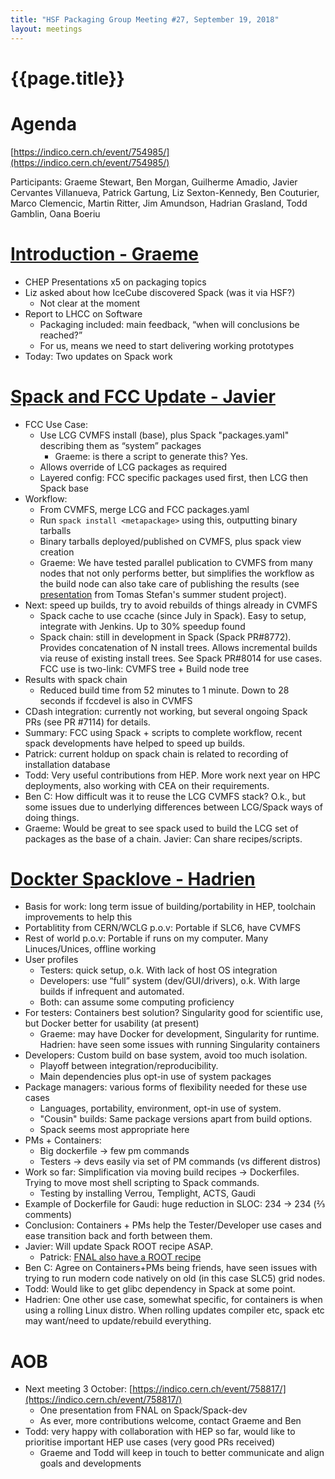 ```yaml
---
title: "HSF Packaging Group Meeting #27, September 19, 2018"
layout: meetings
---
```


# {{page.title}}


Agenda
=======

[https://indico.cern.ch/event/754985/](https://indico.cern.ch/event/754985/)

Participants: Graeme Stewart, Ben Morgan, Guilherme Amadio, Javier Cervantes Villanueva, Patrick Gartung, Liz Sexton-Kennedy, Ben Couturier, Marco Clemencic, Martin Ritter, Jim Amundson, Hadrian Grasland, Todd Gamblin, Oana Boeriu

[Introduction - Graeme](https://indico.cern.ch/event/754985/contributions/3128664/attachments/1709906/2774762/HSF_Packaging_Group_Intro_2018-09-191.pdf)
=====================
- CHEP Presentations x5 on packaging topics
- Liz asked about how IceCube discovered Spack (was it via HSF?)
  - Not clear at the moment
- Report to LHCC on Software
  - Packaging included: main feedback, “when will conclusions be reached?”
  - For us, means we need to start delivering working prototypes
- Today: Two updates on Spack work



[Spack and FCC Update - Javier](https://indico.cern.ch/event/754985/contributions/3128668/attachments/1718723/2773707/SpackHSFMeeting-SummerStudent2018.pptx.pdf)
=============================
- FCC Use Case:
  - Use LCG CVMFS install (base), plus Spack "packages.yaml" describing them as “system” packages
    - Graeme: is there a script to generate this? Yes.
  - Allows override of LCG packages as required
  - Layered config: FCC specific packages used first, then LCG then Spack base
- Workflow:
  - From CVMFS, merge LCG and FCC packages.yaml
  - Run `spack install <metapackage>` using this, outputting binary tarballs
  - Binary tarballs deployed/published on CVMFS, plus spack view creation
  - Graeme: We have tested parallel publication to CVMFS from many
    nodes that not only performs better, but simplifies the workflow
    as the build node can also take care of publishing the results
    (see [presentation](https://indico.cern.ch/event/746546/contributions/3086271/attachments/1708942/2754445/Deployment_of_ATLAS_releases.pdf) from Tomas Stefan's summer student project).
- Next: speed up builds, try to avoid rebuilds of things already in CVMFS
  - Spack cache to use ccache (since July in Spack). Easy to setup, integrate with Jenkins. Up to 30% speedup found
  - Spack chain: still in development in Spack (Spack PR#8772). Provides concatenation of N install trees. Allows incremental builds via reuse of existing install trees. See Spack PR#8014 for use cases. FCC use is two-link: CVMFS tree + Build node tree
- Results with spack chain
  - Reduced build time from 52 minutes to 1 minute. Down to 28 seconds if fccdevel is also in CVMFS
- CDash integration: currently not working, but several ongoing Spack PRs (see PR #7114) for details.
- Summary: FCC using Spack + scripts to complete workflow, recent spack developments have helped to speed up builds.
- Patrick: current holdup on spack chain is related to recording of installation database
- Todd: Very useful contributions from HEP. More work next year on HPC deployments, also working with CEA on their requirements.
- Ben C: How difficult was it to reuse the LCG CVMFS stack? O.k., but some issues due to underlying differences between LCG/Spack ways of doing things.
- Graeme: Would be great to see spack used to build the LCG set of packages as the base of a chain. Javier: Can share recipes/scripts.

[Dockter Spacklove - Hadrien](https://indico.cern.ch/event/754985/contributions/3144307/attachments/1718025/2772358/Spackaging.pdf)
===========================
- Basis for work: long term issue of building/portability in HEP, toolchain improvements to help this
- Portablitity from CERN/WCLG p.o.v: Portable if SLC6, have CVMFS
- Rest of world p.o.v: Portable if runs on my computer. Many Linuces/Unices, offline working
- User profiles
  - Testers: quick setup, o.k. With lack of host OS integration
  - Developers: use “full” system (dev/GUI/drivers), o.k. With large builds if infrequent and automated.
  - Both: can assume some computing proficiency
- For testers: Containers best solution? Singularity good for scientific use, but Docker better for usability (at present)
  - Graeme: may have Docker for development, Singularity for runtime. Hadrien: have seen some issues with running Singularity containers
- Developers: Custom build on base system, avoid too much isolation.
  - Playoff between integration/reproducibility.
  - Main dependencies plus opt-in use of system packages
- Package managers: various forms of flexibility needed for these use cases
  - Languages, portability, environment, opt-in use of system.
  - "Cousin" builds: Same package versions apart from build options.
  - Spack seems most appropriate here
- PMs + Containers:
  - Big dockerfile -> few pm commands
  - Testers -> devs easily via set of PM commands (vs different distros)
- Work so far: Simplification via moving build recipes -> Dockerfiles. Trying to move most shell scripting to Spack commands.
  - Testing by installing Verrou, Templight, ACTS, Gaudi
- Example of Dockerfile for Gaudi: huge reduction in SLOC: 234 -> 234 (⅔ comments)
- Conclusion: Containers + PMs help the Tester/Developer use cases and ease transition back and forth between them.
- Javier: Will update Spack ROOT recipe ASAP.
  - Patrick: [FNAL also have a ROOT recipe](https://github.com/FNALssi/spack/blob/fnal-develop/var/spack/repos/builtin/packages/root/package.py)
- Ben C: Agree on Containers+PMs being friends, have seen issues with trying to run modern code natively on old (in this case SLC5) grid nodes.
- Todd: Would like to get glibc dependency in Spack at some point.
- Hadrien: One other use case, somewhat specific, for containers is when using a rolling Linux distro. When rolling updates compiler etc, spack etc may want/need to update/rebuild everything.

AOB
===
- Next meeting 3 October: [https://indico.cern.ch/event/758817/](https://indico.cern.ch/event/758817/)
  - One presentation from FNAL on Spack/Spack-dev
  - As ever, more contributions welcome, contact Graeme and Ben
- Todd: very happy with collaboration with HEP so far, would like
  to prioritise important HEP use cases (very good PRs received)
  - Graeme and Todd will keep in touch to better communicate and align goals and developments
